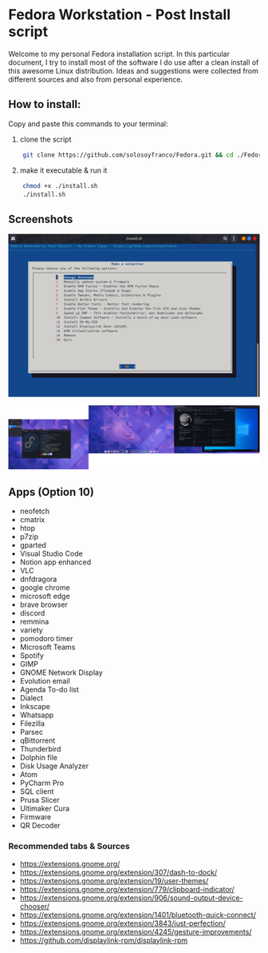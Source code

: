 # Fedora Workstation - Post Install script
Welcome to my personal Fedora installation script. In this particular document, I try to install most of the software I do use after a clean install of this awesome Linux distribution. Ideas and suggestions were collected from different sources and also from personal experience. 



## How to install:
Copy and paste this commands to your terminal:

  1. clone the script
  ```bash 
      git clone https://github.com/solosoyfranco/Fedora.git && cd ./Fedora
  ```
  2. make it executable & run it
  ```bash 
      chmod +x ./install.sh
      ./install.sh
  ```


## Screenshots

![install.sh](https://github.com/solosoyfranco/Fedora/blob/main/screenshot1.png?raw=true "install.sh")

![neofetch](https://github.com/solosoyfranco/Fedora/blob/main/screenshot2.png?raw=true "neofetch")


 


## Apps (Option 10)

* neofetch
* cmatrix
* htop
* p7zip
* gparted
* Visual Studio Code
* Notion app enhanced
* VLC
* dnfdragora
* google chrome
* microsoft edge
* brave browser
* discord
* remmina
* variety
* pomodoro timer
* Microsoft Teams
* Spotify
* GIMP
* GNOME Network Display
* Evolution email
* Agenda To-do list
* Dialect
* Inkscape
* Whatsapp
* Filezilla
* Parsec
* qBittorrent
* Thunderbird
* Dolphin file
* Disk Usage Analyzer
* Atom
* PyCharm Pro
* SQL client
* Prusa Slicer
* Ultimaker Cura
* Firmware
* QR Decoder



### Recommended tabs & Sources
* https://extensions.gnome.org/
* https://extensions.gnome.org/extension/307/dash-to-dock/
* https://extensions.gnome.org/extension/19/user-themes/
* https://extensions.gnome.org/extension/779/clipboard-indicator/
* https://extensions.gnome.org/extension/906/sound-output-device-chooser/
* https://extensions.gnome.org/extension/1401/bluetooth-quick-connect/
* https://extensions.gnome.org/extension/3843/just-perfection/
* https://extensions.gnome.org/extension/4245/gesture-improvements/
* https://github.com/displaylink-rpm/displaylink-rpm 



